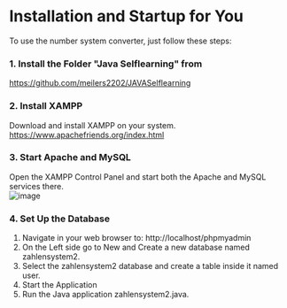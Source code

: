# **Installation and Startup for You**  
To use the number system converter, just follow these steps:  

### 1. Install the Folder "Java Selflearning" from  
https://github.com/meilers2202/JAVASelflearning  
  
### 2. Install XAMPP  
Download and install XAMPP on your system.  
https://www.apachefriends.org/index.html
  
### 3. Start Apache and MySQL  
Open the XAMPP Control Panel and start both the Apache and MySQL services there.  
![image](https://github.com/user-attachments/assets/7fc84c4e-e808-4828-a116-c557715d3b69)
  
### 4. Set Up the Database  
  
1. Navigate in your web browser to: http://localhost/phpmyadmin  
2. On the Left side go to New and Create a new database named zahlensystem2.  
3. Select the zahlensystem2 database and create a table inside it named user.  
4. Start the Application  
5. Run the Java application zahlensystem2.java.  
